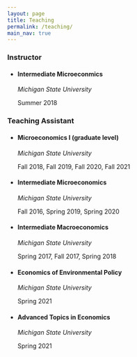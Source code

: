 ```yaml
---
layout: page
title: Teaching
permalink: /teaching/
main_nav: true
---
```

<h3>Instructor</h3>
<ul>
  <li><h4>Intermediate Microeconmics</h4></li>
    <p><i>Michigan State University</i></p>
    <p>Summer 2018</p>
</ul>

<h3>Teaching Assistant</h3>
<ul>
  <li><h4>Microeconomics I (graduate level)</h4></li>
  <p><i>Michigan State University</i></p>
  <p>Fall 2018, Fall 2019, Fall 2020, Fall 2021</p>
  
  <li><h4>Intermediate Microeconomics</h4></li>
  <p><i>Michigan State University</i></p>
  <p>Fall 2016, Spring 2019, Spring 2020</p>
  
  <li><h4>Intermediate Macroeconomics</h4></li>
  <p><i>Michigan State University</i></p>
  <p>Spring 2017, Fall 2017, Spring 2018</p>
  
  <li><h4>Economics of Environmental Policy</h4></li>
  <p><i>Michigan State University</i></p>
  <p>Spring 2021</p>
  
  <li><h4>Advanced Topics in Economics</h4></li>
  <p><i>Michigan State University</i></p>
  <p>Spring 2021</p>
</ul>

